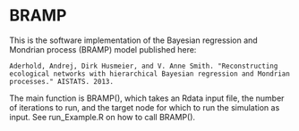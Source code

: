 # BRAMP

This is the software implementation of the Bayesian regression and Mondrian process (BRAMP) model published here:

`Aderhold, Andrej, Dirk Husmeier, and V. Anne Smith. "Reconstructing ecological networks with hierarchical Bayesian regression and Mondrian processes." AISTATS. 2013.`

The main function is BRAMP(), which takes an Rdata input file, the number of iterations to run, and the target node for which to run the simulation as input. See run_Example.R on how to call BRAMP().


